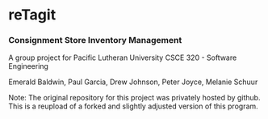 reTagit
=======
### Consignment Store Inventory Management
A group project for Pacific Lutheran University CSCE 320 - Software Engineering

Emerald Baldwin, Paul Garcia, Drew Johnson, Peter Joyce, Melanie Schuur


Note: The original repository for this project was privately hosted by github.  This is a reupload of a forked and slightly adjusted version of this program.